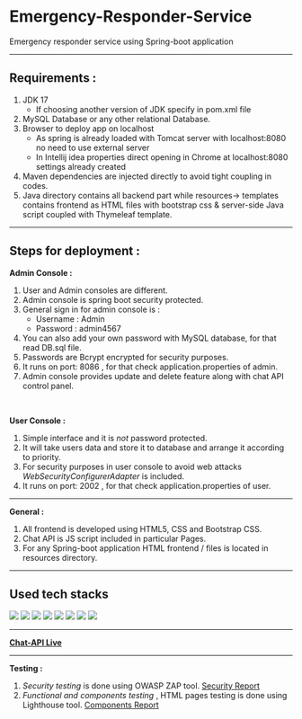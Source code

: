 # Emergency-Responder-Service
 Emergency responder service using Spring-boot application

---
## Requirements :
1. JDK 17 <br/>
    - If choosing another version of JDK specify in pom.xml file
2. MySQL Database or any other relational Database.
3. Browser to deploy app on localhost
    - As spring is already loaded with Tomcat server with localhost:8080 no need
      to use external server
    - In Intellij idea properties direct opening in Chrome at localhost:8080 settings already created  
4. Maven dependencies are injected directly to avoid tight coupling in codes.
5. Java directory contains all backend part while resources-> templates contains
   frontend as HTML files with bootstrap css & server-side Java script coupled with Thymeleaf template.

---
## Steps for deployment :
**Admin Console :**
1. User and Admin consoles are different.
2. Admin console is spring boot security protected. 
3. General sign in for admin console is :
   - Username : Admin 
   - Password : admin4567
4. You can also add your own password with MySQL database, for that read DB.sql file.
5. Passwords are Bcrypt encrypted for security purposes.
6. It runs on port: 8086 , for that check application.properties of admin.
7. Admin console provides update and delete feature along with chat API control panel.
</br>

**User Console :**
1. Simple interface and it is *not* password protected.
2. It will take users data and store it to database and arrange it according to priority.
3. For security purposes in user console to avoid web attacks *WebSecurityConfigurerAdapter* is included.
4. It runs on port: 2002 , for that check application.properties of user.

---

**General :**
1. All frontend is developed using HTML5, CSS and Bootstrap CSS.
2. Chat API is JS script included in particular Pages.
3. For any Spring-boot application HTML frontend / files is located in resources directory. 

---

## Used tech stacks
<p>
<img src="https://img.shields.io/badge/Java-ED8B00?style=for-the-badge&logo=java&logoColor=white"/>
<img src="https://img.shields.io/badge/MySQL-005C84?style=for-the-badge&logo=mysql&logoColor=white/">
<img src="https://img.shields.io/badge/IntelliJIDEA-000000.svg?style=for-the-badge&logo=intellij-idea&logoColor=white"/>
<img src="https://img.shields.io/badge/Bootstrap-563D7C?style=for-the-badge&logo=bootstrap&logoColor=white"/>
<img src="https://img.shields.io/badge/Spring_Boot-F2F4F9?style=for-the-badge&logo=spring-boot"/>
<img src="https://img.shields.io/badge/apache_maven-C71A36?style=for-the-badge&logo=apachemaven&logoColor=whit"/>
<img src="https://img.shields.io/badge/HTML5-E34F26?style=for-the-badge&logo=html5&logoColor=white"/>
<img src="https://img.shields.io/badge/Font_Awesome-339AF0?style=for-the-badge&logo=fontawesome&logoColor=white"/>
</p>
<hr>

[**Chat-API Live**](https://dashboard.tawk.to/login#/chat)
<br>

---

**Testing :**
1. *Security testing* is done using OWASP ZAP tool. [Security Report](https://github.com/ishanjogalekar/Emergency-Responder-Service/blob/main/Reports/ZAP%20Security%20Report.pdf) <br>
2. *Functional and components testing* , HTML pages testing is done using Lighthouse tool. [Components Report](https://github.com/ishanjogalekar/Emergency-Responder-Service/blob/main/Reports/Lighthouse%20Report%20Document.pdf) 
